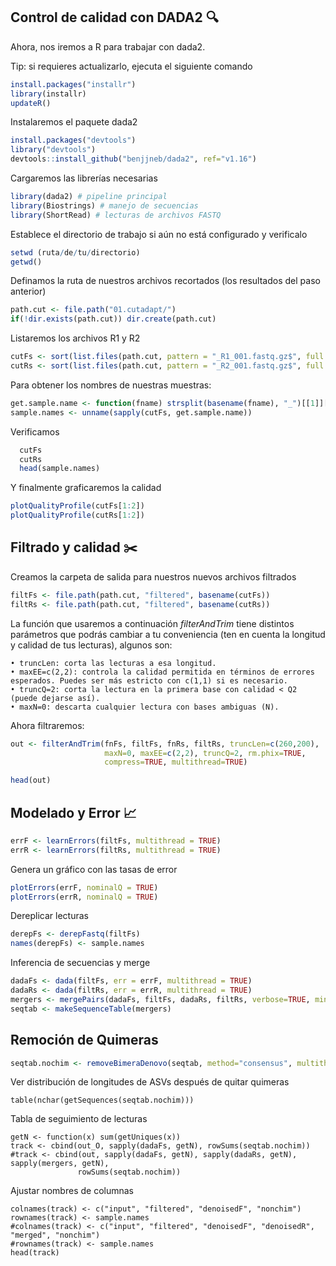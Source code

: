 ## Control de calidad con DADA2 🔍

Ahora, nos iremos a R para trabajar con dada2.

Tip: si requieres actualizarlo, ejecuta el siguiente comando

``` r
install.packages("installr")
library(installr)
updateR()
``` 

Instalaremos el paquete dada2

``` r
install.packages("devtools")
library("devtools")
devtools::install_github("benjjneb/dada2", ref="v1.16") 
``` 

Cargaremos las librerías necesarias

``` r
library(dada2) # pipeline principal
library(Biostrings) # manejo de secuencias
library(ShortRead) # lecturas de archivos FASTQ
```

Establece el directorio de trabajo si aún no está configurado y verificalo

```r
setwd (ruta/de/tu/directorio)
getwd()
```
Definamos la ruta de nuestros archivos recortados (los resultados del paso anterior)

```r
path.cut <- file.path("01.cutadapt/")
if(!dir.exists(path.cut)) dir.create(path.cut)
```
Listaremos los archivos R1 y R2

```r
cutFs <- sort(list.files(path.cut, pattern = "_R1_001.fastq.gz$", full.names = TRUE))
cutRs <- sort(list.files(path.cut, pattern = "_R2_001.fastq.gz$", full.names = TRUE))
```

Para obtener los nombres de nuestras muestras:

```r
get.sample.name <- function(fname) strsplit(basename(fname), "_")[[1]][1]
sample.names <- unname(sapply(cutFs, get.sample.name))
```

Verificamos

```r
  cutFs
  cutRs
  head(sample.names)
 ``` 

Y finalmente graficaremos la calidad 

```r
plotQualityProfile(cutFs[1:2])
plotQualityProfile(cutRs[1:2])
```

## Filtrado y calidad ✂️

Creamos la carpeta de salida para nuestros nuevos archivos filtrados

```r
filtFs <- file.path(path.cut, "filtered", basename(cutFs))
filtRs <- file.path(path.cut, "filtered", basename(cutRs))
```

La función que usaremos a continuación *filterAndTrim* tiene distintos parámetros que podrás cambiar a tu conveniencia (ten en cuenta la longitud y calidad de tus lecturas), algunos son:

	• truncLen: corta las lecturas a esa longitud.
	• maxEE=c(2,2): controla la calidad permitida en términos de errores esperados. Puedes ser más estricto con c(1,1) si es necesario.
	• truncQ=2: corta la lectura en la primera base con calidad < Q2 (puede dejarse así).
	• maxN=0: descarta cualquier lectura con bases ambiguas (N).


Ahora filtraremos: 

```r
out <- filterAndTrim(fnFs, filtFs, fnRs, filtRs, truncLen=c(260,200),
                     maxN=0, maxEE=c(2,2), truncQ=2, rm.phix=TRUE,
                     compress=TRUE, multithread=TRUE) 

head(out)
```

## Modelado y Error  📈

```r
errF <- learnErrors(filtFs, multithread = TRUE)
errR <- learnErrors(filtRs, multithread = TRUE)
```

Genera un gráfico con las tasas de error
```r
plotErrors(errF, nominalQ = TRUE)
plotErrors(errR, nominalQ = TRUE)
```

Dereplicar lecturas
```r
derepFs <- derepFastq(filtFs)
names(derepFs) <- sample.names
```

Inferencia de secuencias y merge

```r
dadaFs <- dada(filtFs, err = errF, multithread = TRUE)
dadaRs <- dada(filtRs, err = errR, multithread = TRUE)
mergers <- mergePairs(dadaFs, filtFs, dadaRs, filtRs, verbose=TRUE, minOverlap = 12)
seqtab <- makeSequenceTable(mergers)
```

## Remoción de Quimeras

```r
seqtab.nochim <- removeBimeraDenovo(seqtab, method="consensus", multithread=TRUE, verbose=TRUE)
```
Ver distribución de longitudes de ASVs después de quitar quimeras
```
table(nchar(getSequences(seqtab.nochim)))
```

Tabla de seguimiento de lecturas
```
getN <- function(x) sum(getUniques(x))
track <- cbind(out_O, sapply(dadaFs, getN), rowSums(seqtab.nochim))
#track <- cbind(out, sapply(dadaFs, getN), sapply(dadaRs, getN), sapply(mergers, getN),
               rowSums(seqtab.nochim))
```
Ajustar nombres de columnas
```
colnames(track) <- c("input", "filtered", "denoisedF", "nonchim")
rownames(track) <- sample.names
#colnames(track) <- c("input", "filtered", "denoisedF", "denoisedR", "merged", "nonchim")
#rownames(track) <- sample.names
head(track)
```
